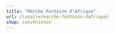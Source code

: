 ```yaml
---
title: "Marché Fontaine d'Afrique"
url: /lasalle/marche-fontaine-dafrique/
shop: convenience
---
```


